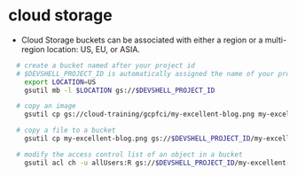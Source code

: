 # cloud storage
  - Cloud Storage buckets can be associated with either a region or a multi-region location: US, EU, or ASIA.
  ```sh
    # create a bucket named after your project id
    # $DEVSHELL_PROJECT_ID is automatically assigned the name of your project
      export LOCATION=US
      gsutil mb -l $LOCATION gs://$DEVSHELL_PROJECT_ID

    # copy an image
      gsutil cp gs://cloud-training/gcpfci/my-excellent-blog.png my-excellent-blog.png

    # copy a file to a bucket
      gsutil cp my-excellent-blog.png gs://$DEVSHELL_PROJECT_ID/my-excellent-blog.png

    # modify the access control list of an object in a bucket
      gsutil acl ch -u allUsers:R gs://$DEVSHELL_PROJECT_ID/my-excellent-blog.png


  ```
